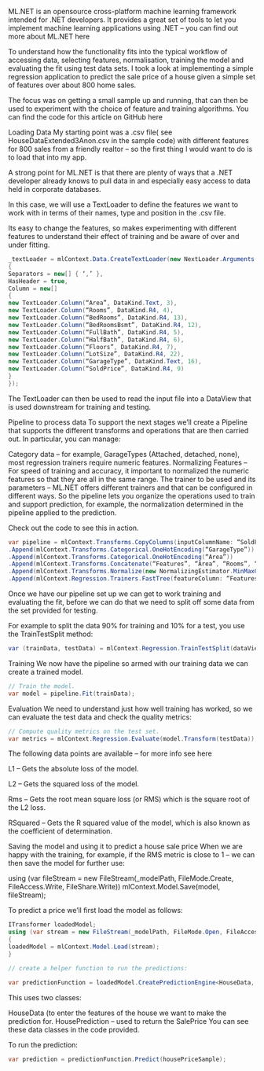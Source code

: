 ML.NET is an opensource cross-platform machine learning framework intended for .NET developers. It provides a great set of tools to let you implement machine learning applications using .NET – you can find out more about ML.NET here

To understand how the functionality fits into the typical workflow of accessing data, selecting features, normalisation, training the model and evaluating the fit using test data sets. I took a look at implementing a simple regression application to predict the sale price of a house given a simple set of features over about 800 home sales.

The focus was on getting a small sample up and running, that can then be used to experiment with the choice of feature and training algorithms. You can find the code for this article on GitHub here

Loading Data
My starting point was a .csv file( see HouseDataExtended3Anon.csv in the sample code) with different features for 800 sales from a friendly realtor – so the first thing I would want to do is to load that into my app.

A strong point for ML.NET is that there are plenty of ways that a .NET developer already knows to pull data in and especially easy access to data held in corporate databases.

In this case, we will use a TextLoader to define the features we want to work with in terms of their names, type and position in the .csv file.

Its easy to change the features, so makes experimenting with different features to understand their effect of training and be aware of over and under fitting.

```c#
_textLoader = mlContext.Data.CreateTextLoader(new NextLoader.Arguments()
{
Separators = new[] { ‘,’ },
HasHeader = true,
Column = new[]
{
new TextLoader.Column(“Area”, DataKind.Text, 3),
new TextLoader.Column(“Rooms”, DataKind.R4, 4),
new TextLoader.Column(“BedRooms”, DataKind.R4, 13),
new TextLoader.Column(“BedRoomsBsmt”, DataKind.R4, 12),
new TextLoader.Column(“FullBath”, DataKind.R4, 5),
new TextLoader.Column(“HalfBath”, DataKind.R4, 6),
new TextLoader.Column(“Floors”, DataKind.R4, 7),
new TextLoader.Column(“LotSize”, DataKind.R4, 22),
new TextLoader.Column(“GarageType”, DataKind.Text, 16),
new TextLoader.Column(“SoldPrice”, DataKind.R4, 9)
}
});
```

The TextLoader can then be used to read the input file into a DataView that is used downstream for training and testing.

Pipeline to process data
To support the next stages we’ll create a Pipeline that supports the different transforms and operations that are then carried out.  In particular, you can manage:

Category data – for example, GarageTypes (Attached, detached, none), most regression trainers require numeric features.
Normalizing Features – For speed of training and accuracy, it important to normalized the numeric features so that they are all in the same range.
The trainer to be used and its parameters – ML.NET offers different trainers and that can be configured in different ways.
So the pipeline lets you organize the operations used to train and support prediction, for example, the normalization determined in the pipeline applied to the prediction.

Check out the code to see this in action.
```c#
var pipeline = mlContext.Transforms.CopyColumns(inputColumnName: “SoldPrice”, outputColumnName: “Label”)
.Append(mlContext.Transforms.Categorical.OneHotEncoding(“GarageType”))
.Append(mlContext.Transforms.Categorical.OneHotEncoding(“Area”))
.Append(mlContext.Transforms.Concatenate(“Features”, “Area”, “Rooms”, “BedRooms”, “BedRoomsBsmt”, “FullBath”, “HalfBath”, “Floors”, “GarageType”, “LotSize”))
.Append(mlContext.Transforms.Normalize(new NormalizingEstimator.MinMaxColumn(inputColumnName: “Features”, outputColumnName: “FeaturesNormalized”, fixZero: true)))
.Append(mlContext.Regression.Trainers.FastTree(featureColumn: “FeaturesNormalized”));
```
Once we have our pipeline set up we can get to work training and evaluating the fit, before we can do that we need to split off some data from the set provided for  testing.

For example to split the data 90% for training and 10% for a test, you use the TrainTestSplit method:

```c#
var (trainData, testData) = mlContext.Regression.TrainTestSplit(dataView, testFraction: 0.1);
```

Training
We now have the pipeline so armed with our training data we can create a trained model.
```c#
// Train the model.
var model = pipeline.Fit(trainData);
```
Evaluation
We need to understand just how well training has worked, so we can evaluate the test data and check the quality metrics:
```c#
// Compute quality metrics on the test set.
var metrics = mlContext.Regression.Evaluate(model.Transform(testData));
```
The following data points are available – for more info see here

L1 – Gets the absolute loss of the model.

L2  – Gets the squared loss of the model.

Rms – Gets the root mean square loss (or RMS) which is the square root of the L2 loss.

RSquared – Gets the R squared value of the model, which is also known as the coefficient of determination.

Saving the model and using it to predict a house sale price
When we are happy with the training, for example, if the RMS metric is close to 1 – we can then save the model for further use:

using (var fileStream = new FileStream(_modelPath, FileMode.Create, FileAccess.Write, FileShare.Write))
mlContext.Model.Save(model, fileStream);

To predict a price we’ll first load the model as follows:
```c#
ITransformer loadedModel;
using (var stream = new FileStream(_modelPath, FileMode.Open, FileAccess.Read, FileShare.Read))
{
loadedModel = mlContext.Model.Load(stream);
}

// create a helper function to run the predictions:

var predictionFunction = loadedModel.CreatePredictionEngine<HouseData, HousePrediction>(mlContext);
```
This uses two classes:

HouseData (to enter the features of the house we want to make the prediction for.
HousePrediction – used to return the SalePrice
You can see these data classes in the code provided.

To run the prediction:

```c#
var prediction = predictionFunction.Predict(housePriceSample);
```
 